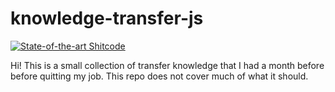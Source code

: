 # knowledge-transfer-js
[![State-of-the-art Shitcode](https://img.shields.io/static/v1?label=State-of-the-art&message=Shitcode&color=7B5804)](https://github.com/trekhleb/state-of-the-art-shitcode)

Hi! This is a small collection of transfer knowledge that I had a month before before quitting my job.
This repo does not cover much of what it should.
